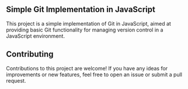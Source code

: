 ## Simple Git Implementation in JavaScript

This project is a simple implementation of Git in JavaScript, aimed at providing basic Git functionality for managing version control in a JavaScript environment.

## Contributing

Contributions to this project are welcome! If you have any ideas for improvements or new features, feel free to open an issue or submit a pull request.

